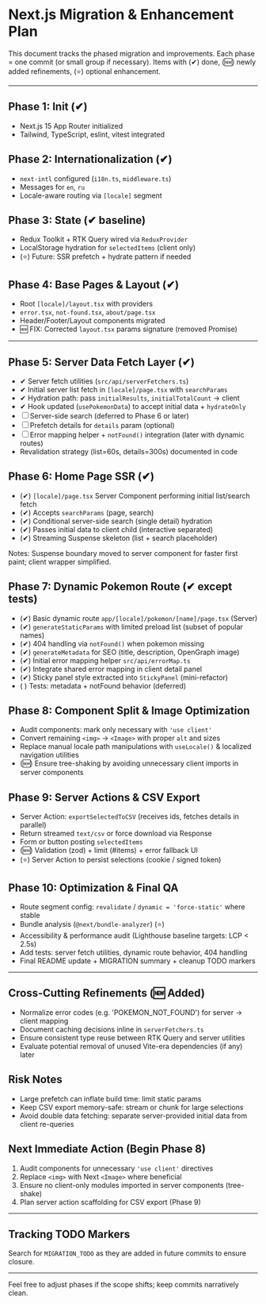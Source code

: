 # Next.js Migration & Enhancement Plan

This document tracks the phased migration and improvements. Each phase = one commit (or small group if necessary). Items with (✔) done, (🆕) newly added refinements, (⭐) optional enhancement.

---

## Phase 1: Init (✔)

- Next.js 15 App Router initialized
- Tailwind, TypeScript, eslint, vitest integrated

## Phase 2: Internationalization (✔)

- `next-intl` configured (`i18n.ts`, `middleware.ts`)
- Messages for `en`, `ru`
- Locale-aware routing via `[locale]` segment

## Phase 3: State (✔ baseline)

- Redux Toolkit + RTK Query wired via `ReduxProvider`
- LocalStorage hydration for `selectedItems` (client only)
- (⭐) Future: SSR prefetch + hydrate pattern if needed

## Phase 4: Base Pages & Layout (✔)

- Root `[locale]/layout.tsx` with providers
- `error.tsx`, `not-found.tsx`, `about/page.tsx`
- Header/Footer/Layout components migrated
- 🆕 FIX: Corrected `layout.tsx` params signature (removed Promise)

---

## Phase 5: Server Data Fetch Layer (✔)

- ✔ Server fetch utilities (`src/api/serverFetchers.ts`)
- ✔ Initial server list fetch in `[locale]/page.tsx` with `searchParams`
- ✔ Hydration path: pass `initialResults`, `initialTotalCount` → client
- ✔ Hook updated (`usePokemonData`) to accept initial data + `hydrateOnly`
- ☐ Server-side search (deferred to Phase 6 or later)
- ☐ Prefetch details for `details` param (optional)
- ☐ Error mapping helper + `notFound()` integration (later with dynamic routes)
- Revalidation strategy (list=60s, details=300s) documented in code

## Phase 6: Home Page SSR (✔)

- (✔) `[locale]/page.tsx` Server Component performing initial list/search fetch
- (✔) Accepts `searchParams` (page, search)
- (✔) Conditional server-side search (single detail) hydration
- (✔) Passes initial data to client child (interactive separated)
- (✔) Streaming Suspense skeleton (list + search placeholder)

Notes: Suspense boundary moved to server component for faster first paint; client wrapper simplified.

## Phase 7: Dynamic Pokemon Route (✔ except tests)

- (✔) Basic dynamic route `app/[locale]/pokemon/[name]/page.tsx` (Server)
- (✔) `generateStaticParams` with limited preload list (subset of popular names)
- (✔) 404 handling via `notFound()` when pokemon missing
- (✔) `generateMetadata` for SEO (title, description, OpenGraph image)
- (✔) Initial error mapping helper `src/api/errorMap.ts`
- (✔) Integrate shared error mapping in client detail panel
- (✔) Sticky panel style extracted into `StickyPanel` (mini-refactor)
- ( ) Tests: metadata + notFound behavior (deferred)

## Phase 8: Component Split & Image Optimization

- Audit components: mark only necessary with `'use client'`
- Convert remaining `<img>` → `<Image>` with proper `alt` and sizes
- Replace manual locale path manipulations with `useLocale()` & localized navigation utilities
- (🆕) Ensure tree-shaking by avoiding unnecessary client imports in server components

## Phase 9: Server Actions & CSV Export

- Server Action: `exportSelectedToCSV` (receives ids, fetches details in parallel)
- Return streamed `text/csv` or force download via Response
- Form or button posting `selectedItems`
- (🆕) Validation (zod) + limit (#items) + error fallback UI
- (⭐) Server Action to persist selections (cookie / signed token)

## Phase 10: Optimization & Final QA

- Route segment config: `revalidate` / `dynamic = 'force-static'` where stable
- Bundle analysis (`@next/bundle-analyzer`) (⭐)
- Accessibility & performance audit (Lighthouse baseline targets: LCP < 2.5s)
- Add tests: server fetch utilities, dynamic route behavior, 404 handling
- Final README update + MIGRATION summary + cleanup TODO markers

---

## Cross-Cutting Refinements (🆕 Added)

- Normalize error codes (e.g. 'POKEMON_NOT_FOUND') for server -> client mapping
- Document caching decisions inline in `serverFetchers.ts`
- Ensure consistent type reuse between RTK Query and server utilities
- Evaluate potential removal of unused Vite-era dependencies (if any) later

## Risk Notes

- Large prefetch can inflate build time: limit static params
- Keep CSV export memory-safe: stream or chunk for large selections
- Avoid double data fetching: separate server-provided initial data from client re-queries

## Next Immediate Action (Begin Phase 8)

1. Audit components for unnecessary `'use client'` directives
2. Replace `<img>` with Next `<Image>` where beneficial
3. Ensure no client-only modules imported in server components (tree-shake)
4. Plan server action scaffolding for CSV export (Phase 9)

---

## Tracking TODO Markers

Search for `MIGRATION_TODO` as they are added in future commits to ensure closure.

---

Feel free to adjust phases if the scope shifts; keep commits narratively clean.
